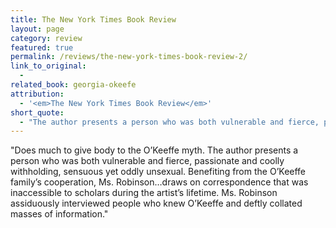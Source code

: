 ```yaml
---
title: The New York Times Book Review
layout: page
category: review
featured: true
permalink: /reviews/the-new-york-times-book-review-2/
link_to_original:
  - 
related_book: georgia-okeefe
attribution:
  - '<em>The New York Times Book Review</em>'
short_quote:
  - "The author presents a person who was both vulnerable and fierce, passionate and coolly withholding, sensuous yet oddly unsexual."
---
```

"Does much to give body to the O’Keeffe myth. The author presents a person who was both vulnerable and fierce, passionate and coolly withholding, sensuous yet oddly unsexual. Benefiting from the O’Keeffe family’s cooperation, Ms. Robinson…draws on correspondence that was inaccessible to scholars during the artist’s lifetime. Ms. Robinson assiduously interviewed people who knew O’Keeffe and deftly collated masses of information."

